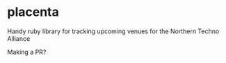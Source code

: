 # placenta
Handy ruby library for tracking upcoming venues for the Northern Techno Alliance

Making a PR?
